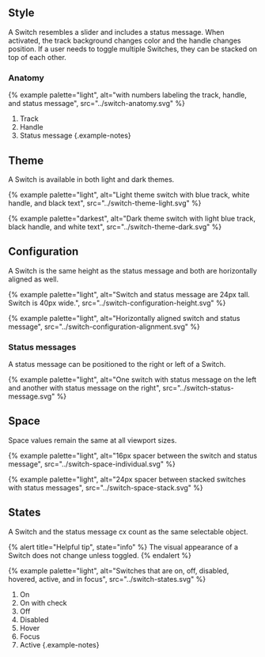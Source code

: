 ## Style

A Switch resembles a slider and includes a status message. When activated, the track background changes color and the handle changes position. If a user needs to toggle multiple Switches, they can be stacked on top of each other.

### Anatomy

{% example palette="light",
            alt="with numbers labeling the track, handle, and status message",
            src="../switch-anatomy.svg" %}

1. Track
2. Handle
3. Status message
{.example-notes}

## Theme

A Switch is available in both light and dark themes.

<div class="multi-column--min-400-wide">
{% example palette="light",
            alt="Light theme switch with blue track, white handle, and black text",
            src="../switch-theme-light.svg" %}

{% example palette="darkest",
            alt="Dark theme switch with light blue track, black handle, and white text",
            src="../switch-theme-dark.svg" %}
</div>


## Configuration

A Switch is the same height as the status message and both are horizontally aligned as well.

{% example palette="light",
            alt="Switch and status message are 24px tall. Switch is 40px wide.",
            src="../switch-configuration-height.svg" %}

{% example palette="light",
            alt="Horizontally aligned switch and status message",
            src="../switch-configuration-alignment.svg" %}

### Status messages

A status message can be positioned to the right or left of a Switch.


{% example palette="light",
            alt="One switch with status message on the left and another with status message on the right",
            src="../switch-status-message.svg" %}

## Space

Space values remain the same at all viewport sizes.

{% example palette="light",
            alt="16px spacer between the switch and status message",
            src="../switch-space-individual.svg" %}

{% example palette="light",
            alt="24px spacer between stacked switches with status messages",
            src="../switch-space-stack.svg" %}

## States

A Switch and the status message cx count as the same selectable object.

{% alert title="Helpful tip", state="info" %}
The visual appearance of a Switch does not change unless toggled.
{% endalert %}

{% example palette="light",
            alt="Switches that are on, off, disabled, hovered, active, and in focus",
            src="../switch-states.svg" %}

1. On
2. On with check
3. Off
4. Disabled
5. Hover
6. Focus
7. Active
{.example-notes}
